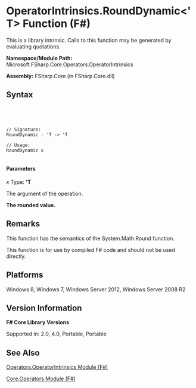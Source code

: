 # OperatorIntrinsics.RoundDynamic<'T> Function (F#)

This is a library intrinsic. Calls to this function may be generated by evaluating quotations.

**Namespace/Module Path:** Microsoft.FSharp.Core.Operators.OperatorIntrinsics

**Assembly:** FSharp.Core (in FSharp.Core.dll)


## Syntax



```




// Signature:
RoundDynamic : 'T -> 'T

// Usage:
RoundDynamic x


```





#### Parameters
*x*
Type: **'T**


The argument of the operation.



**The rounded value.**
## Remarks
This function has the semantics of the System.Math.Round function.

This function is for use by compiled F# code and should not be used directly.


## Platforms
Windows 8, Windows 7, Windows Server 2012, Windows Server 2008 R2


## Version Information
**F# Core Library Versions**

Supported in: 2.0, 4.0, Portable, Portable




## See Also
[Operators.OperatorIntrinsics Module &#40;F&#35;&#41;](Operators.OperatorIntrinsics-Module-%5BFSharp%5D.md)

[Core.Operators Module &#40;F&#35;&#41;](Core.Operators-Module-%5BFSharp%5D.md)

